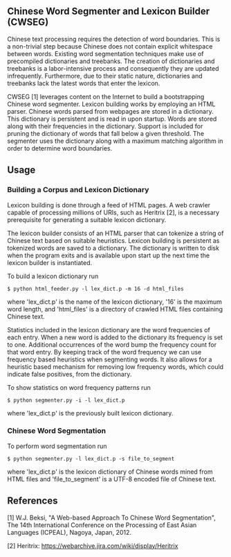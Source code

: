## Chinese Word Segmenter and Lexicon Builder (CWSEG)

Chinese text processing requires the detection of word boundaries. This is a 
non-trivial step because Chinese does not contain explicit whitespace between 
words. Existing word segmentation techniques make use of precompiled 
dictionaries and treebanks. The creation of dictionaries and treebanks is a 
labor-intensive process and consequently they are updated infrequently. 
Furthermore, due to their static nature, dictionaries and treebanks lack the 
latest words that enter the lexicon.

CWSEG [1] leverages content on the Internet to build a bootstrapping Chinese 
word segmenter. Lexicon building works by employing an HTML parser. Chinese 
words parsed from webpages are stored in a dictionary. This dictionary is 
persistent and is read in upon startup. Words are stored along with their 
frequencies in the dictionary. Support is included for pruning the dictionary of 
words that fall below a given threshold. The segmenter uses the dictionary along 
with a maximum matching algorithm in order to determine word boundaries. 

## Usage

### Building a Corpus and Lexicon Dictionary
Lexicon building is done through a feed of HTML pages. A web crawler capable of 
processing millions of URIs, such as Heritrix [2], is a necessary prerequisite 
for generating a suitable lexicon dictionary.

The lexicon builder consists of an HTML parser that can tokenize a string of 
Chinese text based on suitable heuristics. Lexicon building is persistent as 
tokenized words are saved to a dictionary. The dictionary is written to disk 
when the program exits and is available upon start up the next time the lexicon 
builder is instantiated.

To build a lexicon dictionary run

    $ python html_feeder.py -l lex_dict.p -m 16 -d html_files

where 'lex_dict.p' is the name of the lexicon dictionary, '16' is the maximum 
word length, and 'html_files' is a directory of crawled HTML files containing 
Chinese text.

Statistics included in the lexicon dictionary are the word frequencies of each 
entry. When a new word is added to the dictionary its frequency is set to one. 
Additional occurrences of the word bump the frequency count for that word entry. 
By keeping track of the word frequency we can use frequency based heuristics 
when segmenting words. It also allows for a heuristic based mechanism for 
removing low frequency words, which could indicate false positives, from the 
dictionary.

To show statistics on word frequency patterns run

    $ python segmenter.py -i -l lex_dict.p

where 'lex_dict.p' is the previously built lexicon dictionary.

### Chinese Word Segmentation

To perform word segmentation run

    $ python segmenter.py -l lex_dict.p -s file_to_segment

where 'lex_dict.p' is the lexicon dictionary of Chinese words mined from HTML 
files and 'file_to_segment' is a UTF-8 encoded file of Chinese text.

## References

[1] W.J. Beksi, "A Web-based Approach To Chinese Word Segmentation", The 14th 
International Conference on the Processing of East Asian Languages (ICPEAL), 
Nagoya, Japan, 2012.

[2] Heritrix: https://webarchive.jira.com/wiki/display/Heritrix
